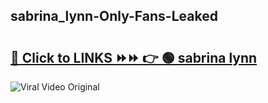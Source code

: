 
 ## sabrina_lynn-Only-Fans-Leaked

# <h2><a href="https://clipsfans.com/sabrina_lynn&ref=git">🔗 Click to LINKS ⏩⏩ 👉 🟢 sabrina lynn </a></h2>

<a href="https://clipsfans.com/sabrina_lynn&ref=git" rel="nofollow" data-target="animated-image.originalLink"><img src="https://i.ibb.co.com/xMMVF88/686577567.gif" alt="Viral Video Original" style="max-width: 100%; display: inline-block;" data-target="animated-image.originalImage"></a>
